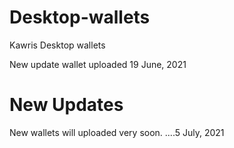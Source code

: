 # Desktop-wallets
Kawris Desktop wallets


New update wallet uploaded 19 June, 2021

# New Updates
New wallets will uploaded very soon. ....5 July, 2021
